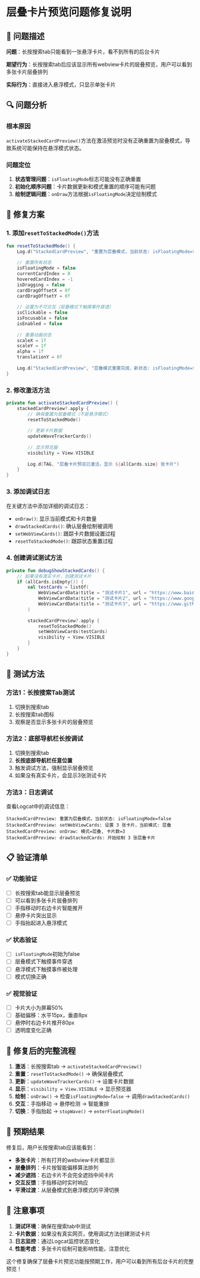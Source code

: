 # 层叠卡片预览问题修复说明

## 🐛 问题描述

**问题**：长按搜索tab只能看到一张悬浮卡片，看不到所有的后台卡片

**期望行为**：长按搜索tab后应该显示所有webview卡片的层叠预览，用户可以看到多张卡片层叠排列

**实际行为**：直接进入悬浮模式，只显示单张卡片

## 🔍 问题分析

### 根本原因
`activateStackedCardPreview()`方法在激活预览时没有正确重置为层叠模式，导致系统可能保持在悬浮模式状态。

### 问题定位
1. **状态管理问题**：`isFloatingMode`标志可能没有正确重置
2. **初始化顺序问题**：卡片数据更新和模式重置的顺序可能有问题
3. **绘制逻辑问题**：`onDraw`方法根据`isFloatingMode`决定绘制模式

## 🔧 修复方案

### 1. 添加`resetToStackedMode()`方法
```kotlin
fun resetToStackedMode() {
    Log.d("StackedCardPreview", "重置为层叠模式，当前状态: isFloatingMode=$isFloatingMode")
    
    // 重置所有状态
    isFloatingMode = false
    currentCardIndex = 0
    hoveredCardIndex = -1
    isDragging = false
    cardDragOffsetX = 0f
    cardDragOffsetY = 0f
    
    // 设置为不可交互（层叠模式下触摸事件穿透）
    isClickable = false
    isFocusable = false
    isEnabled = false
    
    // 重置动画状态
    scaleX = 1f
    scaleY = 1f
    alpha = 1f
    translationY = 0f
    
    Log.d("StackedCardPreview", "层叠模式重置完成，新状态: isFloatingMode=$isFloatingMode")
}
```

### 2. 修改激活方法
```kotlin
private fun activateStackedCardPreview() {
    stackedCardPreview?.apply {
        // 确保重置为层叠模式（不是悬浮模式）
        resetToStackedMode()
        
        // 更新卡片数据
        updateWaveTrackerCards()
        
        // 显示预览器
        visibility = View.VISIBLE
        
        Log.d(TAG, "层叠卡片预览已激活，显示 ${allCards.size} 张卡片")
    }
}
```

### 3. 添加调试日志
在关键方法中添加详细的调试日志：
- `onDraw()`: 显示当前模式和卡片数量
- `drawStackedCards()`: 确认层叠绘制被调用
- `setWebViewCards()`: 跟踪卡片数据设置过程
- `resetToStackedMode()`: 跟踪状态重置过程

### 4. 创建调试测试方法
```kotlin
private fun debugShowStackedCards() {
    // 如果没有真实卡片，创建测试卡片
    if (allCards.isEmpty()) {
        val testCards = listOf(
            WebViewCardData(title = "测试卡片1", url = "https://www.baidu.com"),
            WebViewCardData(title = "测试卡片2", url = "https://www.google.com"),
            WebViewCardData(title = "测试卡片3", url = "https://www.github.com")
        )
        
        stackedCardPreview?.apply {
            resetToStackedMode()
            setWebViewCards(testCards)
            visibility = View.VISIBLE
        }
    }
}
```

## 🧪 测试方法

### 方法1：长按搜索Tab测试
1. 切换到搜索tab
2. 长按搜索tab图标
3. 观察是否显示多张卡片的层叠预览

### 方法2：底部导航栏长按调试
1. 切换到搜索tab
2. **长按底部导航栏任意位置**
3. 触发调试方法，强制显示层叠预览
4. 如果没有真实卡片，会显示3张测试卡片

### 方法3：日志调试
查看Logcat中的调试信息：
```
StackedCardPreview: 重置为层叠模式，当前状态: isFloatingMode=false
StackedCardPreview: setWebViewCards: 设置 3 张卡片，当前模式: 层叠
StackedCardPreview: onDraw: 模式=层叠, 卡片数=3
StackedCardPreview: drawStackedCards: 开始绘制 3 张层叠卡片
```

## 📋 验证清单

### ✅ 功能验证
- [ ] 长按搜索tab能显示层叠预览
- [ ] 可以看到多张卡片层叠排列
- [ ] 手指移动时右边卡片智能推开
- [ ] 悬停卡片突出显示
- [ ] 手指抬起进入悬浮模式

### ✅ 状态验证
- [ ] `isFloatingMode`初始为false
- [ ] 层叠模式下触摸事件穿透
- [ ] 悬浮模式下触摸事件被处理
- [ ] 模式切换正确

### ✅ 视觉验证
- [ ] 卡片大小为屏幕50%
- [ ] 基础偏移：水平15px，垂直8px
- [ ] 悬停时右边卡片推开80px
- [ ] 透明度变化正确

## 🔄 修复后的完整流程

1. **激活**：长按搜索tab → `activateStackedCardPreview()`
2. **重置**：`resetToStackedMode()` → 确保层叠模式
3. **更新**：`updateWaveTrackerCards()` → 设置卡片数据
4. **显示**：`visibility = View.VISIBLE` → 显示预览器
5. **绘制**：`onDraw()` → 检查`isFloatingMode=false` → 调用`drawStackedCards()`
6. **交互**：手指移动 → 悬停检测 → 智能重排
7. **切换**：手指抬起 → `stopWave()` → `enterFloatingMode()`

## 🎯 预期结果

修复后，用户长按搜索tab应该能看到：
- **多张卡片**：所有打开的webview卡片都显示
- **层叠排列**：卡片按智能偏移算法排列
- **减少遮挡**：右边卡片不会完全遮挡中间卡片
- **交互反馈**：手指移动时实时响应
- **平滑过渡**：从层叠模式到悬浮模式的平滑切换

## 📝 注意事项

1. **测试环境**：确保在搜索tab中测试
2. **卡片数据**：如果没有真实网页，使用调试方法创建测试卡片
3. **日志监控**：通过Logcat监控状态变化
4. **性能考虑**：多张卡片绘制可能影响性能，注意优化

这个修复确保了层叠卡片预览功能按预期工作，用户可以看到所有后台卡片的完整预览！
